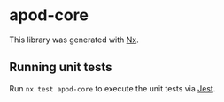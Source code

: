 # apod-core

This library was generated with [Nx](https://nx.dev).

## Running unit tests

Run `nx test apod-core` to execute the unit tests via [Jest](https://jestjs.io).
